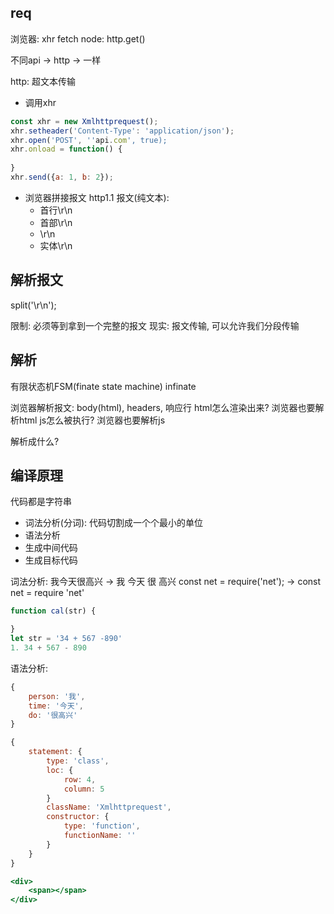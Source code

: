 ## req
浏览器: xhr fetch
node: http.get()

不同api -> http -> 一样

http: 超文本传输

- 调用xhr
```js
const xhr = new Xmlhttprequest();
xhr.setheader('Content-Type': 'application/json');
xhr.open('POST', ''api.com', true);
xhr.onload = function() {
    
}
xhr.send({a: 1, b: 2});
```
- 浏览器拼接报文
    http1.1 报文(纯文本):
    - 首行\r\n
    - 首部\r\n
    - \r\n
    - 实体\r\n

## 解析报文
split('\r\n');

限制: 必须等到拿到一个完整的报文
现实: 报文传输, 可以允许我们分段传输

## 解析
有限状态机FSM(finate state machine)
infinate

浏览器解析报文: body(html), headers, 响应行
html怎么渲染出来? 浏览器也要解析html
js怎么被执行? 浏览器也要解析js

解析成什么?

## 编译原理
代码都是字符串
- 词法分析(分词): 代码切割成一个个最小的单位
- 语法分析
- 生成中间代码
- 生成目标代码

词法分析:
我今天很高兴 -> 我 今天 很 高兴
const net = require('net'); -> const net = require 'net'
```js
function cal(str) {

}
let str = '34 + 567 -890'
1. 34 + 567 - 890
```

语法分析:
```js
{
    person: '我',
    time: '今天',
    do: '很高兴'
}
```
```js
{
    statement: {
        type: 'class',
        loc: {
            row: 4,
            column: 5
        }
        className: 'Xmlhttprequest',
        constructor: {
            type: 'function',
            functionName: ''
        }
    }
}
```
```jsx
<div>
    <span></span>
</div>
```